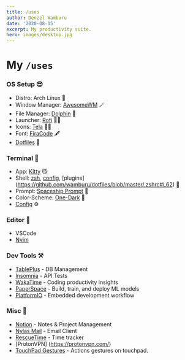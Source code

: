 ```yaml
---
title: /uses
author: Denzel Wamburu
date: '2020-08-15'
excerpt: My productivity suite.
hero: images/desktop.jpg
---
```

# My `/uses` 
### OS Setup 😎

* Distro: Arch Linux 🐧
* Window Manager: [AwesomeWM](https://awesomewm.org/) 🪄
* File Manager: [Dolphin](https://wiki.archlinux.org/index.php/Dolphin)  🐬
* Launcher: [Rofi](https://github.com/davatorium/rofi/) 🕵🏿
* Icons: [Tela](https://github.com/vinceliuice/Tela-icon-theme) 💅🏿
* Font: [FiraCode](https://github.com/tonsky/FiraCode) 🖋️
* [Dotfiles](http://github.com/wamburu/dotfiles/) 🧰

### Terminal 🥷
* App: [Kitty](https://sw.kovidgoyal.net/kitty/) 😼
* Shell: [zsh](https://ohmyz.sh/), [config](https://github.com/wamburu/dotfiles/blob/master/.zshrc), [plugins] (https://github.com/wamburu/dotfiles/blob/master/.zshrc#L62)  🎩
* Prompt: [Spaceship Prompt](https://github.com/denysdovhan/spaceship-prompt) 🚀
* Color-Scheme: [One-Dark](https://github.com/joshdick/onedark.vim) 🌚
* [Config](https://github.com/wamburu/dotfiles/tree/master/kitty) ⚙️

### Editor 📝
* VSCode
* [Nvim](https://github.com/wamburu/dotfiles/tree/master/nvim)

### Dev Tools ⚒️
* [TablePlus](https://tableplus.com/) - DB Management
* [Insomnia](https://insomnia.rest/) - API Tests
* [WakaTime](https://wakatime.com) - Coding productivity insights
* [PaperSpace](https://paperspace.com/) - Build, train, and deploy ML models
* [PlatformIO](https://platformio.org/) - Embedded development workflow

### Misc 💾
* [Notion](https://notion.so) - Notes & Project Management
* [Nylas Mail](https://github.com/nylas/nylas-mail) - Email Client
* [RescueTime](https://www.rescuetime.com/) - Time tracker
* [ProtonVPN] (https://protonvpn.com/)
* [TouchPad Gestures](https://github.com/bulletmark/libinput-gestures) - Actions gestures on touchpad.
